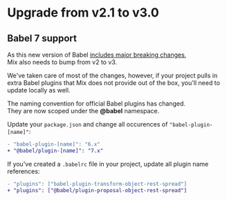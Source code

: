 # Upgrade from v2.1 to v3.0

## Babel 7 support

As this new version of Babel [includes major breaking changes](https://babeljs.io/blog/2018/08/27/7.0.0#major-breaking-changes),  
Mix also needs to bump from v2 to v3.

We've taken care of most of the changes, however, if your project pulls in extra Babel plugins that Mix does not provide out of the box, you'll need to update locally as well.

The naming convention for official Babel plugins has changed.  
They are now scoped under the **@babel** namespace.  

Update your `package.json` and change all occurences of `"babel-plugin-[name]"`:

```diff
- "babel-plugin-[name]": "6.x"
+ "@babel/plugin-[name]": "7.x"
```

If you've created a `.babelrc` file in your project, update all plugin name references:  

```diff
- "plugins": ["babel-plugin-transform-object-rest-spread"]
+ "plugins": ["@babel/plugin-proposal-object-rest-spread"]
```
